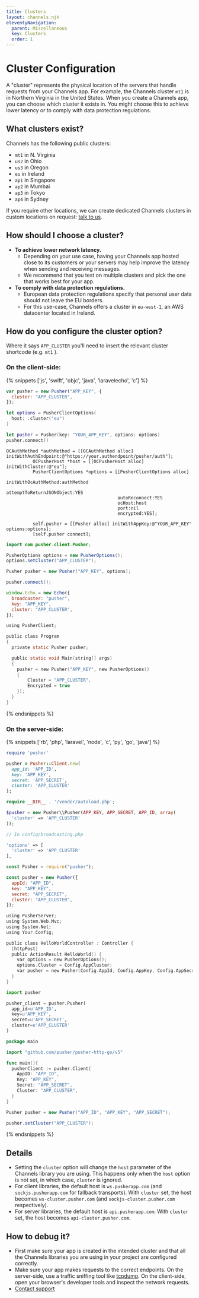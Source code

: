 ```yaml
---
title: Clusters
layout: channels.njk
eleventyNavigation:
  parent: Miscellaneous
  key: Clusters
  order: 1
---
```


# Cluster Configuration

A "cluster" represents the physical location of the servers that handle requests from your Channels app. For example, the Channels cluster `mt1` is in Northern Virginia in the United States. When you create a Channels app, you can choose which cluster it exists in. You might choose this to achieve lower latency or to comply with data protection regulations.

## What clusters exist?

Channels has the following public clusters:

- `mt1` in N. Virginia
- `us2` in Ohio
- `us3` in Oregon
- `eu` in Ireland
- `ap1` in Singapore
- `ap2` in Mumbai
- `ap3` in Tokyo
- `ap4` in Sydney

If you require other locations, we can create dedicated Channels clusters in custom locations on request: [talk to us](https://pusher.com/contact).

## How should I choose a cluster?

- **To achieve lower network latency.**
  - Depending on your use case, having your Channels app hosted close to its customers or your servers may help improve the latency when sending and receiving messages.
  - We recommend that you test on multiple clusters and pick the one that works best for your app.
- **To comply with data protection regulations.**
  - European data protection regulations specify that personal user data should not leave the EU borders.
  - For this use-case, Channels offers a cluster in `eu-west-1`, an AWS datacenter located in Ireland.

## How do you configure the cluster option?

Where it says `APP_CLUSTER` you'll need to insert the relevant cluster shortcode (e.g. `mt1` ).

### On the client-side:

{% snippets ['js', 'swift', 'objc', 'java', 'laravelecho', 'c'] %}

```js
var pusher = new Pusher("APP_KEY", {
  cluster: "APP_CLUSTER",
});
```

```swift
let options = PusherClientOptions(
  host: .cluster("eu")
)

let pusher = Pusher(key: "YOUR_APP_KEY", options: options)
pusher.connect()
```

```objc
OCAuthMethod *authMethod = [[OCAuthMethod alloc] initWithAuthEndpoint:@"https://your.authendpoint/pusher/auth"];
          OCPusherHost *host = [[OCPusherHost alloc] initWithCluster:@"eu"];
          PusherClientOptions *options = [[PusherClientOptions alloc]
                                          initWithOcAuthMethod:authMethod
                                          attemptToReturnJSONObject:YES
                                          autoReconnect:YES
                                          ocHost:host
                                          port:nil
                                          encrypted:YES];

          self.pusher = [[Pusher alloc] initWithAppKey:@"YOUR_APP_KEY" options:options];
          [self.pusher connect];
```

```java
import com.pusher.client.Pusher;

PusherOptions options = new PusherOptions();
options.setCluster("APP_CLUSTER");

Pusher pusher = new Pusher("APP_KEY", options);

pusher.connect();
```

```js
window.Echo = new Echo({
  broadcaster: "pusher",
  key: "APP_KEY",
  cluster: "APP_CLUSTER",
});
```

```c
using PusherClient;

public class Program
{
  private static Pusher pusher;

  public static void Main(string[] args)
  {
    pusher = new Pusher("APP_KEY", new PusherOptions()
    {
        Cluster = "APP_CLUSTER",
        Encrypted = true
    });
  }
}
```

{% endsnippets %}

### On the server-side:

{% snippets ['rb', 'php', 'laravel', 'node', 'c', 'py', 'go', 'java'] %}

```rb
require 'pusher'

pusher = Pusher::Client.new(
  app_id: 'APP_ID',
  key: 'APP_KEY',
  secret: 'APP_SECRET',
  cluster: 'APP_CLUSTER'
);
```

```php
require __DIR__ . '/vendor/autoload.php';

$pusher = new Pusher\\Pusher(APP_KEY, APP_SECRET, APP_ID, array(
  'cluster' => 'APP_CLUSTER'
));
```

```php
// In config/broadcasting.php

'options' => [
  'cluster' => 'APP_CLUSTER'
],
```

```js
const Pusher = require("pusher");

const pusher = new Pusher({
  appId: "APP_ID",
  key: "APP_KEY",
  secret: "APP_SECRET",
  cluster: "APP_CLUSTER",
});
```

```c
using PusherServer;
using System.Web.Mvc;
using System.Net;
using Your.Config;

public class HelloWorldController : Controller {
  [httpPost]
  public ActionResult HelloWorld() {
    var options = new PusherOptions();
    options.Cluster = Config.AppCluster;
    var pusher = new Pusher(Config.AppId, Config.AppKey, Config.AppSecret, options);
  }
}
```

```py
import pusher

pusher_client = pusher.Pusher(
  app_id=u'APP_ID',
  key=u'APP_KEY',
  secret=u'APP_SECRET',
  cluster=u'APP_CLUSTER'
)
```

```go
package main

import "github.com/pusher/pusher-http-go/v5"

func main(){
  pusherClient := pusher.Client{
    AppID: "APP_ID",
    Key: "APP_KEY",
    Secret: "APP_SECRET",
    Cluster: "APP_CLUSTER",
  }
}
```

```java
Pusher pusher = new Pusher("APP_ID", "APP_KEY", "APP_SECRET");

pusher.setCluster("APP_CLUSTER");
```

{% endsnippets %}

## Details

- Setting the `cluster` option will change the `host` parameter of the Channels library you are using. This happens only when the `host` option is not set, in which case, `cluster` is ignored.
- For client libraries, the default host is `ws.pusherapp.com` (and `sockjs.pusherapp.com` for fallback transports). With `cluster` set, the host becomes `ws-cluster.pusher.com` (and `sockjs-cluster.pusher.com` respectively).
- For server libraries, the default host is `api.pusherapp.com`. With `cluster` set, the host becomes `api-cluster.pusher.com`.

## How to debug it?

- First make sure your app is created in the intended cluster and that all the Channels libraries you are using in your project are configured correctly.
- Make sure your app makes requests to the correct endpoints. On the server-side, use a traffic sniffing tool like [tcpdump](http://www.tcpdump.org/). On the client-side, open your browser's developer tools and inspect the network requests.
- [Contact support](https://support.pusher.com/hc/en-us/requests/new)

